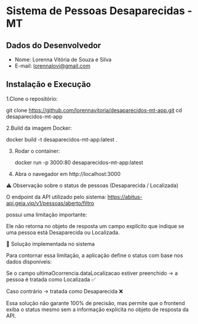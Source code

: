 # Sistema de Pessoas Desaparecidas - MT

## Dados do Desenvolvedor
- Nome: Lorenna Vitória de Souza e Silva
- E-mail: lorennalovi@gmail.com

## Instalação e Execução
1.Clone o repositório:

   git clone https://github.com/lorennavitoria/desaparecidos-mt-app.git
   cd desaparecidos-mt-app
   
2.Build da imagem Docker:

   docker build -t desaparecidos-mt-app:latest .

3. Rodar o container:

   docker run -p 3000:80 desaparecidos-mt-app:latest

4. Abra o navegador em http://localhost:3000




⚠️ Observação sobre o status de pessoas (Desaparecida / Localizada)

O endpoint da API utilizado pelo sistema:
https://abitus-api.geia.vip/v1/pessoas/aberto/filtro

possui uma limitação importante:

Ele não retorna no objeto de resposta um campo explícito que indique se uma pessoa está Desaparecida ou Localizada.

🔧 Solução implementada no sistema

Para contornar essa limitação, a aplicação define o status com base nos dados disponíveis:

Se o campo ultimaOcorrencia.dataLocalizacao estiver preenchido → a pessoa é tratada como Localizada ✅

Caso contrário → tratada como Desaparecida ❌

Essa solução não garante 100% de precisão, mas permite que o frontend exiba o status mesmo sem a informação explícita no objeto de resposta da API.

